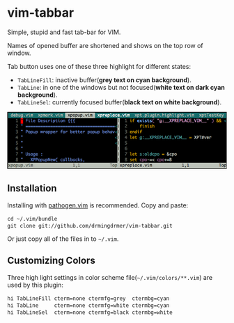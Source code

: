 # vim-tabbar

Simple, stupid and fast tab-bar for VIM.

Names of opened buffer are shortened and shows on the top row of window.

Tab button uses one of these three highlight for different states:

-   `TabLineFill`: inactive buffer(**grey text on cyan background**).
-   `TabLine`: in one of the windows but not focused(**white text on dark cyan background**).
-   `TabLineSel`: currently focused buffer(**black text on white background**).

![](res/screenshot.png)

##  Installation

Installing with [pathogen.vim](https://github.com/tpope/vim-pathogen)
 is recommended. Copy and paste:

```shell
cd ~/.vim/bundle
git clone git://github.com/drmingdrmer/vim-tabbar.git
```

Or just copy all of the files in to `~/.vim`.

##  Customizing Colors

Three high light settings in color scheme file(`~/.vim/colors/**.vim`)
are used by this plugin:

```vim
hi TabLineFill cterm=none ctermfg=grey  ctermbg=cyan
hi TabLine     cterm=none ctermfg=white ctermbg=cyan
hi TabLineSel  cterm=none ctermfg=black ctermbg=white
```

